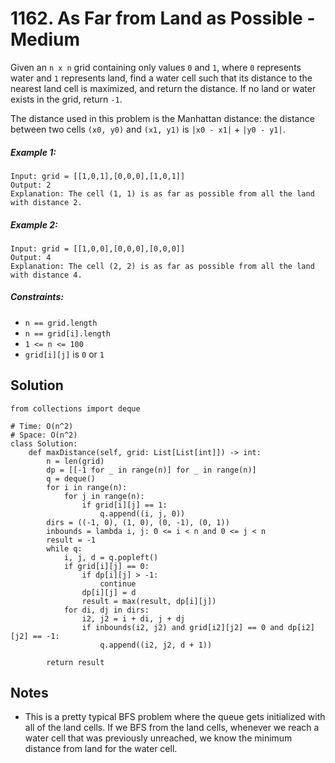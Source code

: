 # 1162. As Far from Land as Possible - Medium

Given an `n x n` grid containing only values `0` and `1`, where `0` represents water and `1` represents land, find a water cell such that its distance to the nearest land cell is maximized, and return the distance. If no land or water exists in the grid, return `-1`.

The distance used in this problem is the Manhattan distance: the distance between two cells `(x0, y0)` and `(x1, y1)` is `|x0 - x1|` + `|y0 - y1|`.

##### Example 1:

```
Input: grid = [[1,0,1],[0,0,0],[1,0,1]]
Output: 2
Explanation: The cell (1, 1) is as far as possible from all the land with distance 2.
```

##### Example 2:

```
Input: grid = [[1,0,0],[0,0,0],[0,0,0]]
Output: 4
Explanation: The cell (2, 2) is as far as possible from all the land with distance 4.
```

##### Constraints:

- `n == grid.length`
- `n == grid[i].length`
- `1 <= n <= 100`
- `grid[i][j]` is `0` or `1`

## Solution

```
from collections import deque

# Time: O(n^2)
# Space: O(n^2)
class Solution:
    def maxDistance(self, grid: List[List[int]]) -> int:
        n = len(grid)
        dp = [[-1 for _ in range(n)] for _ in range(n)]
        q = deque()
        for i in range(n):
            for j in range(n):
                if grid[i][j] == 1:
                    q.append((i, j, 0))
        dirs = ((-1, 0), (1, 0), (0, -1), (0, 1))
        inbounds = lambda i, j: 0 <= i < n and 0 <= j < n
        result = -1
        while q:
            i, j, d = q.popleft()
            if grid[i][j] == 0:
                if dp[i][j] > -1:
                    continue
                dp[i][j] = d
                result = max(result, dp[i][j])
            for di, dj in dirs:
                i2, j2 = i + di, j + dj
                if inbounds(i2, j2) and grid[i2][j2] == 0 and dp[i2][j2] == -1:
                    q.append((i2, j2, d + 1))

        return result
```

## Notes
- This is a pretty typical BFS problem where the queue gets initialized with all of the land cells. If we BFS from the land cells, whenever we reach a water cell that was previously unreached, we know the minimum distance from land for the water cell.